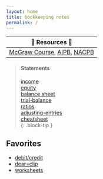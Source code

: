 ```yaml
---
layout: home
title: bookkeeping notes
permalink: /
---
```



| :honeybee: Resources :honeybee: |
|:---------:|
| [McGraw Course](https://connect.mheducation.com/connect/hmStudentCourseList.do), [AIPB](https://aipb.org), [NACPB](https://www.certifiedpublicbookkeeper.org) |

 
> #### Statements   
>   
> [income](2024-01-17-1-income-statement)   
> [equity](2024-01-17-2-changes-in-equity)   
> [balance sheet](2024-01-17-3-balance-sheet)   
> [trial-balance](2024-01-28-5-trial-balance)   
> [ratios](2024-01-17-4-fin-ratios)   
> [adjusting-entries](2024-01-25-6-adjusting-entries.md)  
> [cheatsheet](2024-01-16-order-of-financial-statements)  
{: .block-tip }

## Favorites
- [debit/credit](2023-12-27-youtube-debit-credits-explained)   
- [dear=clip](2023-12-27-dear-clip)  
- [worksheets](2024-01-16-worksheet-template)  

